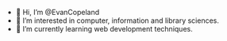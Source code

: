 - 👋 Hi, I’m @EvanCopeland
- 👀 I’m interested in computer, information and library sciences.
- 🌱 I’m currently learning web development techniques.

<!---
EvanCopeland/EvanCopeland is a ✨ special ✨ repository because its `README.md` (this file) appears on your GitHub profile.
You can click the Preview link to take a look at your changes.
--->
